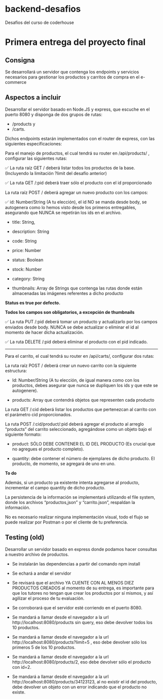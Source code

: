 # backend-desafios

Desafios del curso de coderhouse

# Primera entrega del proyecto final

## Consigna

Se desarrollará un servidor que contenga los endpoints y servicios necesarios para gestionar los productos y carritos de compra en el e-commerce

## Aspectos a incluir

Desarrollar el servidor basado en Node.JS y express, que escuche en el puerto 8080 y disponga de dos grupos de rutas:

- /products y
- /carts.

Dichos endpoints estarán implementados con el router de express, con las siguientes especificaciones:

Para el manejo de productos, el cual tendrá su router en /api/products/ , configurar las siguientes rutas:

✅ La ruta raíz GET / deberá listar todos los productos de la base. (Incluyendo la limitación ?limit del desafío anterior)

✅ La ruta GET /:pid deberá traer sólo el producto con el id proporcionado

La ruta raíz POST / deberá agregar un nuevo producto con los campos:

✅ id: Number/String (A tu elección), el id NO se manda desde body, se autogenera como lo hemos visto desde los primeros entregables, asegurando que NUNCA se repetirán los ids en el archivo.

- title: String,

- description: String

- code: String

- price: Number

- status: Boolean

- stock: Number

- category: String

- thumbnails: Array de Strings que contenga las rutas donde están almacenadas las imágenes referentes a dicho producto

**Status es true por defecto.**

**Todos los campos son obligatorios, a excepción de thumbnails**

✅ La ruta PUT /:pid deberá tomar un producto y actualizarlo por los campos enviados desde body. NUNCA se debe actualizar o eliminar el id al momento de hacer dicha actualización.

✅ La ruta DELETE /:pid deberá eliminar el producto con el pid indicado.

---

Para el carrito, el cual tendrá su router en /api/carts/, configurar dos rutas:

La ruta raíz POST / deberá crear un nuevo carrito con la siguiente estructura:

- Id: Number/String (A tu elección, de igual manera como con los productos, debes asegurar que nunca se dupliquen los ids y que este se autogenere).

- products: Array que contendrá objetos que representen cada producto

La ruta GET /:cid deberá listar los productos que pertenezcan al carrito con el parámetro cid proporcionados.

La ruta POST /:cid/product/:pid deberá agregar el producto al arreglo “products” del carrito seleccionado, agregándose como un objeto bajo el siguiente formato:

- product: SÓLO DEBE CONTENER EL ID DEL PRODUCTO (Es crucial que no agregues el producto completo).

- quantity: debe contener el número de ejemplares de dicho producto. El producto, de momento, se agregará de uno en uno.

**To do**

Además, si un producto ya existente intenta agregarse al producto, incrementar el campo quantity de dicho producto.

La persistencia de la información se implementará utilizando el file system, donde los archivos “productos,json” y “carrito.json”, respaldan la información.

No es necesario realizar ninguna implementación visual, todo el flujo se puede realizar por Postman o por el cliente de tu preferencia.

## Testing (old)

Desarrollar un servidor basado en express donde podamos hacer consultas a nuestro archivo de productos.

- Se instalarán las dependencias a partir del comando npm install

- Se echará a andar el servidor

- Se revisará que el archivo YA CUENTE CON AL MENOS DIEZ PRODUCTOS CREADOS al momento de su entrega, es importante para que los tutores no tengan que crear los productos por sí mismos, y así agilizar el proceso de tu evaluación.

- Se corroborará que el servidor esté corriendo en el puerto 8080.

- Se mandará a llamar desde el navegador a la url http://localhost:8080/products sin query, eso debe devolver todos los 10 productos.

- Se mandará a llamar desde el navegador a la url http://localhost:8080/products?limit=5 , eso debe devolver sólo los primeros 5 de los 10 productos.

- Se mandará a llamar desde el navegador a la url http://localhost:8080/products/2, eso debe devolver sólo el producto con id=2.

- Se mandará a llamar desde el navegador a la url http://localhost:8080/products/34123123, al no existir el id del producto, debe devolver un objeto con un error indicando que el producto no existe.
